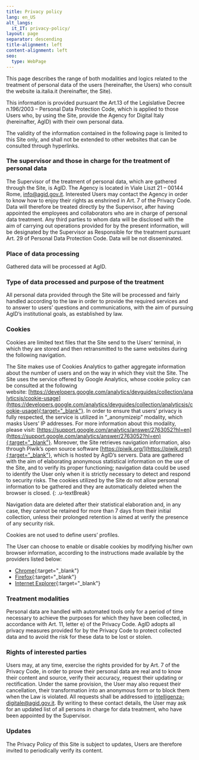 ```yaml
---
title: Privacy policy
lang: en_US
alt_langs:
  it_IT: privacy-policy/
layout: page
separator: descending
title-alignment: left
content-alignment: left
seo:
  type: WebPage
---
```

This page describes the range of both modalities and logics related to the treatment of personal data of the users (hereinafter, the Users) who consult the website ia.italia.it (hereinafter, the Site).

This information is provided pursuant the Art.13 of the Legislative Decree n.196/2003 – Personal Data Protection Code, which is applied to those Users who, by using the Site, provide the Agency for Digital Italy (hereinafter, AgID) with their own personal data.

The validity of the information contained in the following page is limited to this Site only, and shall not be extended to other websites that can be consulted through hyperlinks.

### The supervisor and those in charge for the treatment of personal data
The Supervisor of the treatment of personal data, which are gathered through the Site, is AgID. The Agency is located in Viale Liszt 21 – 00144 Rome, [info@agid.gov.it](mailto:info@agid.gov.it). Interested Users may contact the Agency in order to know how to enjoy their rights as enshrined in Art. 7 of the Privacy Code. Data will therefore be treated directly by the Supervisor, after having appointed the employees and collaborators who are in charge of personal data treatment. Any third parties to whom data will be disclosed with the aim of carrying out operations provided for by the present information, will be designated by the Supervisor as Responsible for the treatment pursuant Art. 29 of Personal Data Protection Code. Data will be not disseminated.

### Place of data processing
Gathered data will be processed at AgID.

### Type of data processed and purpose of the treatment
All personal data provided through the Site will be processed and fairly handled according to the law in order to provide the required services and to answer to users’ questions and communications, with the aim of pursuing AgID’s institutional goals, as established by law.

### Cookies
Cookies are limited text files that the Site send to the Users’ terminal, in which they are stored and then retransmitted to the same websites during the following navigation.

The Site makes use of Cookies Analytics to gather aggregate information about the number of users and on the way in which they visit the Site. The Site uses the service offered by Google Analytics, whose cookie policy can be consulted at the following website: [https://developers.google.com/analytics/devguides/collection/analyticsjs/cookie-usage](https://developers.google.com/analytics/devguides/collection/analyticsjs/cookie-usage){:target="_blank"}. In order to ensure that users’ privacy is fully respected, the service is utilized in “_anonymizeip” modality, which masks Users’ IP addresses. For more information about this modality, please visit: [https://support.google.com/analytics/answer/2763052?hl=en](https://support.google.com/analytics/answer/2763052?hl=en){:target="_blank"}. Moreover, the Site retrieves navigation information, also through Piwik’s open source software [https://piwik.org/](https://piwik.org/){:target="_blank"}, which is hosted by AgID’s servers. Data are gathered with the aim of elaborating anonymous statistical information on the use of the Site, and to verify its proper functioning; navigation data could be used to identify the User only when it is strictly necessary to detect and respond to security risks. The cookies utilized by the Site do not allow personal information to be gathered and they are automatically deleted when the browser is closed.
{: .u-textBreak}

Navigation data are deleted after their statistical elaboration and, in any case, they cannot be retained for more than 7 days from their initial collection, unless their prolonged retention is aimed at verify the presence of any security risk.

Cookies are not used to define users’ profiles.

The User can choose to enable or disable cookies by modifying his/her own browser information, according to the instructions made available by the providers listed below:
- [Chrome](https://support.google.com/chrome/answer/95647?co=GENIE.Platform%3DDesktop&hl=en){:target="_blank"}
- [Firefox](https://support.mozilla.org/en-US/kb/enable-and-disable-cookies-website-preferences){:target="_blank"}
- [Internet Explorer](https://support.microsoft.com/en-us/help/17442/windows-internet-explorer-delete-manage-cookies){:target="_blank"}

### Treatment modalities
Personal data are handled with automated tools only for a period of time necessary to achieve the purposes for which they have been collected, in accordance with Art. 11, letter e) of the Privacy Code. AgID adopts all privacy measures provided for by the Privacy Code to protect collected data and to avoid the risk for these data to be lost or stolen.

### Rights of interested parties
Users may, at any time, exercise the rights provided for by Art. 7 of the Privacy Code, in order to prove their personal data are real and to know their content and source, verify their accuracy, request their updating or rectification. Under the same provision, the User may also request their cancellation, their transformation into an anonymous form or to block them when the Law is violated. All requests shall be addressed to [intelligenza-digitale@agid.gov.it](mailto:intelligenza-digitale@agid.gov.it). By writing to these contact details, the User may ask for an updated list of all persons in charge for data treatment, who have been appointed by the Supervisor.


### Updates
The Privacy Policy of this Site is subject to updates, Users are therefore invited to periodically verify its content.
